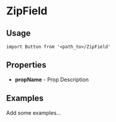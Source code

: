 # ZipField

## Usage

```
import Button from '<path_to>/ZipField'
```

## Properties

- **propName** - Prop Description

## Examples

Add some examples...
